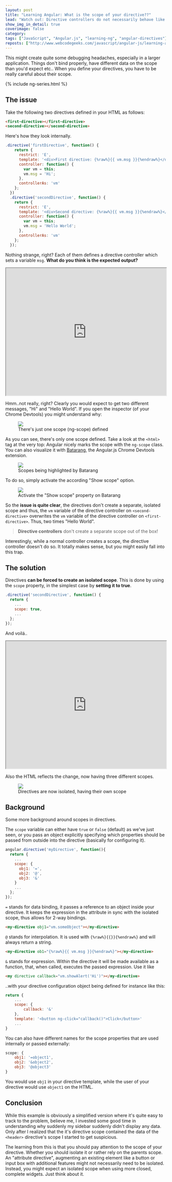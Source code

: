 ```yaml
---
layout: post
title: "Learning Angular: What is the scope of your directive??"
lead: "Watch out: Directive controllers do not necessarily behave like normal controllers"
show_img_in_detail: true
coverimage: false
category:
tags: ["JavaScript", "Angular.js", "learning-ng", "angular-directives"]
reposts: ["http://www.webcodegeeks.com/javascript/angular-js/learning-angular-what-is-the-scope-of-your-directive/"]
---
```


This might create quite some debugging headaches, especially in a larger application. Things don't bind properly, have different data on the scope than you'd expect etc.. When you define your directives, you have to be really careful about their scope.

{% include ng-series.html %}

## The issue

Take the following two directives defined in your HTML as follows:

```html
<first-directive></first-directive>
<second-directive></second-directive>
```

Here's how they look internally.

```javascript
.directive('firstDirective', function() {
    return {
      restrict: 'E',
      template: '<div>First directive: {%raw%}{{ vm.msg }}{%endraw%}</div>',
      controller: function() {
        var vm = this;
        vm.msg = 'Hi';
      },
      controllerAs: 'vm'
    };
  })
  .directive('secondDirective', function() {
    return {
      restrict: 'E',
      template: '<div>Second directive: {%raw%}{{ vm.msg }}{%endraw%}</div>',
      controller: function() {
        var vm = this;
        vm.msg = 'Hello World';
      },
      controllerAs: 'vm'
    };
  });
```

Nothing strange, right? Each of them defines a directive controller which sets a variable `msg`. **What do you think is the expected output?**

<iframe src="http://embed.plnkr.co/ODtRkv/preview" width="100%" height="400px"> </iframe>

Hmm..not really, right? Clearly you would expect to get two different messages, "Hi" and "Hello World". If you open the inspector (of your Chrome Devtools) you might understand why:

<figure>
  <img src="/blog/assets/imgs/learning_angular/directives-nonisolated-scopes.png" />
  <figcaption>There's just one scope (ng-scope) defined</figcaption>
</figure>

As you can see, there's only one scope defined. Take a look at the `<html>` tag at the very top: Angular nicely marks the scope with the `ng-scope` class. You can also visualize it with [Batarang](https://chrome.google.com/webstore/detail/angularjs-batarang/ighdmehidhipcmcojjgiloacoafjmpfk?hl=en), the Angular.js Chrome Devtools extension.
 
<figure>
  <img src="/blog/assets/imgs/learning_angular/batarang-scopes-directives.png" />
  <figcaption>Scopes being highlighted by Batarang</figcaption>
</figure>

To do so, simply activate the according "Show scope" option.

<figure>
  <img src="/blog/assets/imgs/learning_angular/batarang-showscopes.png" />
  <figcaption>Activate the "Show scope" property on Batarang</figcaption>
</figure>

So the **issue is quite clear**, the directives don't create a separate, isolated scope and thus, the `vm` variable of the directive controller on `<second-directive>` overwrites the `vm` variable of the directive controller on `<first-directive>`. Thus, two times "Hello World".

> **Directive controllers** don't create a separate scope out of the box!

Interestingly, while a normal controller creates a scope, the directive controller doesn't do so. It totally makes sense, but you might easily fall into this trap.

## The solution

Directives **can be forced to create an isolated scope**. This is done by using the `scope` property, in the simplest case by **setting it to true**.

```javascript
.directive('secondDirective', function() {
  return {
    ...
    scope: true,
    ...
  };
});
```

And voilá..

<iframe src="http://embed.plnkr.co/jo3zeF/preview" width="100%" height="400px"> </iframe>

Also the HTML reflects the change, now having three different scopes.

<figure>
  <img src="/blog/assets/imgs/learning_angular/directives-isolated-scopes.png" />
  <figcaption>Directives are now isolated, having their own scope</figcaption>
</figure>

## Background

Some more background around scopes in directives.

The `scope` variable can either have `true` or `false` (default) as we've just seen, or you pass an object explicitly specifying which properties should be passed from outside into the directive (basically for configuring it).

```javascript
angular.directive('myDirective', function(){
  return {
    ...
    scope: {
      obj1: '=',
      obj2: '@',
      obj3: '&'
    }
    ...
  };
});
```

`=` stands for data binding, it passes a reference to an object inside your directive. It keeps the expression in the attribute in sync with the isolated scope, thus allows for 2-way bindings.

```html
<my-directive obj1="vm.someObject"></my-directive>
```

`@` stands for interpolation. It is used with `{%raw%}{{}}{%endraw%}` and will always return a string. 

```html
<my-directive ob1="{%raw%}{{ vm.msg }}{%endraw%}"></my-directive>
```

`&` stands for expression. Within the directive it will be made available as a function, that, when called, executes the passed expression. Use it like

```html
<my directive callback="vm.showAlert('Hi')"></my-directive>
```

..with your directive configuration object being defined for instance like this:

```javascript
return {
	...
	scope: {
		callback: '&'
	},
	template: '<button ng-click="callback()">Click</button>'
	...
}
```

You can also have different names for the scope properties that are used internally or passed externally:

```javascript
scope: {
	obj1: '=object1',
	obj2: '&object2',
	obj3: '@object3'
}
```

You would use `obj1` in your directive template, while the user of your directive would use `object1` on the HTML.

## Conclusion

While this example is obviously a simplified version where it's quite easy to track to the problem, believe me, I invested some good time in understanding why suddenly my sidebar suddenly didn't display any data. Only after I realized that the it's directive scope contained the data of the `<header>` directive's scope I started to get suspicious.

The learning from this is that you should pay attention to the scope of your directive. Whether you should isolate it or rather rely on the parents scope. An "attribute directive", augmenting an existing element like a button or input box with additional features might not necessarily need to be isolated. Instead, you might expect an isolated scope when using more closed, complete widgets. Just think about it.

